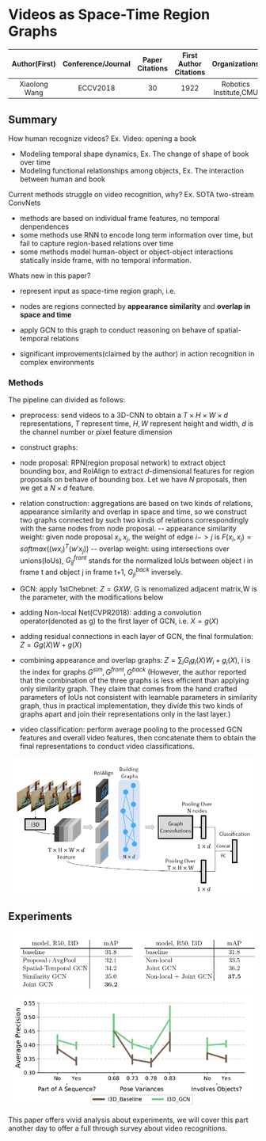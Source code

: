 # Videos as Space-Time Region Graphs
|Author(First)|Conference/Journal|Paper Citations|First Author Citations|Organizations|
|:------------:|:----------:|:-------:|:--:|:--:|
|Xiaolong Wang|ECCV2018|30|1922|Robotics Institute,CMU|

## Summary
How human recognize videos? Ex. Video: opening a book
- Modeling temporal shape dynamics, Ex. The change of shape of book over time
- Modeling functional relationships among objects, Ex. The interaction between human and book

Current methods struggle on video recognition, why? Ex. SOTA two-stream ConvNets
- methods are based on individual frame features, no temporal denpendences
- some methods use RNN to encode long term information over time, but fail to capture region-based relations over time
- some methods model human-object or object-object interactions statically inside frame, with no temporal information.

Whats new in this paper?
- represent input as space-time region graph, i.e.
 - nodes are regions connected by **appearance similarity** and **overlap in space and time**
 - apply GCN to this graph to conduct reasoning on behave of spatial-temporal relations

- significant improvements(claimed by the author) in action recognition in complex environments

### Methods
The pipeline can divided as follows:
- preprocess:  send videos to a 3D-CNN to obtain a $T\times H\times W\times d$ representations, $T$ represent time, $H,W$ represent height and width, $d$ is the channel number or pixel feature dimension
- construct graphs:
 - node proposal: RPN(region proposal network) to extract object bounding box, and RoIAlign to extract $d$-dimensional features for region proposals on behave of bounding box. Let we have $N$ proposals, then we get a $N\times d$ feature.
 - relation construction: aggregations are based on two kinds of relations, appearance similarity and overlap in space and time, so we construct two graphs connected by such two kinds of relations correspondingly with the same nodes from node proposal.
   -- appearance similarity weight: given node proposal $x_i,x_j$, the weight of edge $i->j$ is $F(x_i,x_j)=softmax((wx_i)^T(w'x_j))$
   -- overlap weight: using intersections over unions(IoUs), $G^{front}_{ij}$ stands for the normalized IoUs between object i in frame t and object j in frame t+1, $G^{back}_{ji}$ inversely.

- GCN: apply 1stChebnet: $Z=GXW$, G is renomalized adjacent matrix,W is the parameter, with the modifications below
 - adding Non-local Net(CVPR2018): adding a convolution operator(denoted as g) to the first layer of GCN, i.e. $X=g(X)$
 - adding residual connections in each layer of GCN, the final formulation: $Z=Gg(X)W+g(X)$

- combining appearance and overlap graphs: $Z=\sum_i G_i g_i(X)W_i + g_i(X)$, i is the index for graphs $G^{sim},G^{front},G^{back}$ (However, the author reported that the combination of the three graphs is less efficient than applying only similarity graph. They claim that comes from the hand crafted parameters of IoUs not consistent with learnable parameters in similarity graph, thus in practical implementation, they divide this two kinds of graphs apart and join their representations only in the last layer.)
- video classification: perform average pooling to the processed GCN features and overall video features, then concatenate them to obtain the final representations to conduct video classifications.

 ![@pipeline|center](./1557372437087.png)


## Experiments
![Alt text](./1557372565480.png)
![Alt text](./1557372599268.png)

This paper offers vivid analysis about experiments, we will cover this part another day to offer a full through survey about video recognitions.
